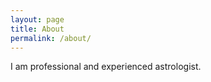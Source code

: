```yaml
---
layout: page
title: About
permalink: /about/
---
```


I am professional and experienced astrologist.
